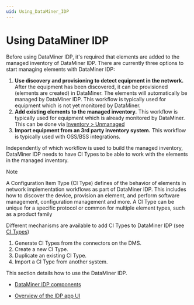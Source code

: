 ```yaml
---
uid: Using_DataMiner_IDP
---
```


# Using DataMiner IDP

Before using DataMiner IDP, it's required that elements are added to the managed inventory of DataMiner IDP.
There are currently three options to start managing elements with DataMiner IDP:

1. **Use discovery and provisioning to detect equipment in the network.** After the equipment has been discovered, it can be provisioned (elements are created) in DataMiner. The elements will automatically be managed by DataMiner IDP. This workflow is typically used for equipment which is not yet monitored by DataMiner.
2. **Add existing elements to the managed inventory.** This workflow is typically used for equipment which is already monitored by DataMiner. This can be done via [Inventory > Unmanaged](xref:IDP_Inventory_tab)
3. **Import equipment from an 3rd party inventory system.** This workflow is typically used with OSS/BSS integrations.

Independently of which workflow is used to build the managed inventory, DataMiner IDP needs to have CI Types to be able to work with the elements in the managed inventory.

> [!NOTE]
> A Configuration Item Type (CI Type) defines of the behavior of elements in network implementation workflows as part of DataMiner IDP. This includes how to discover the device, provision an element, and perform software management, configuration management and more. A CI Type can be unique for a specific protocol or common for multiple element types, such as a product family

Different mechanisms are available to add CI Types to DataMiner IDP (see [CI Types](xref:CI_Types))

1. Generate CI Types from the connectors on the DMS.
2. Create a new CI Type.
3. Duplicate an existing CI Type.
4. Import a CI Type from another system.

This section details how to use the DataMiner IDP.

- [DataMiner IDP components](xref:DataMiner_IDP_components)

- [Overview of the IDP app UI](xref:Overview_of_the_IDP_app_UI)
